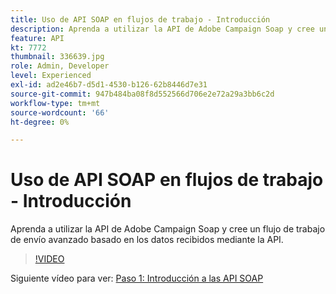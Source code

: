 ```yaml
---
title: Uso de API SOAP en flujos de trabajo - Introducción
description: Aprenda a utilizar la API de Adobe Campaign Soap y cree un flujo de trabajo de envío avanzado basado en los datos recibidos mediante la API.
feature: API
kt: 7772
thumbnail: 336639.jpg
role: Admin, Developer
level: Experienced
exl-id: ad2e46b7-d5d1-4530-b126-62b8446d7e31
source-git-commit: 947b484ba08f8d552566d706e2e72a29a3bb6c2d
workflow-type: tm+mt
source-wordcount: '66'
ht-degree: 0%

---
```


# Uso de API SOAP en flujos de trabajo - Introducción

Aprenda a utilizar la API de Adobe Campaign Soap y cree un flujo de trabajo de envío avanzado basado en los datos recibidos mediante la API.

>[!VIDEO](https://video.tv.adobe.com/v/336639?quality=12)

Siguiente vídeo para ver: [Paso 1: Introducción a las API SOAP](/help/tutorial-use-soap-apis/get-started-with-soap-apis.md)
